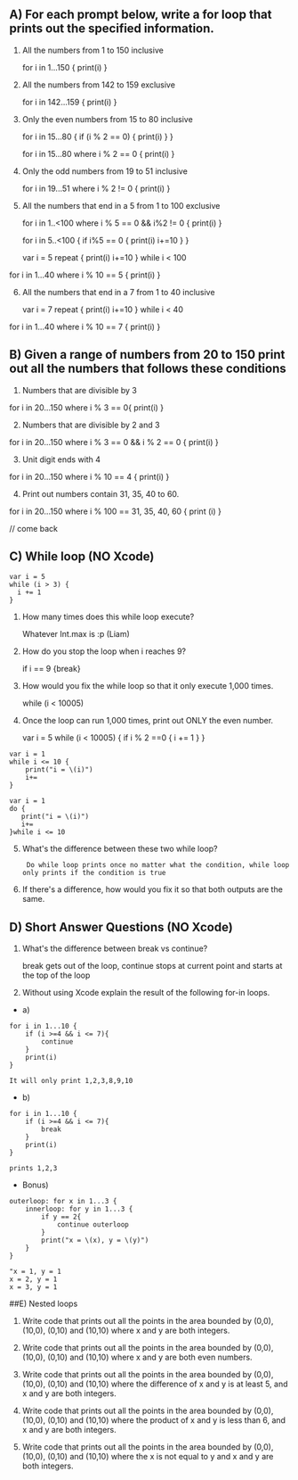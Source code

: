 ## A) For each prompt below, write a for loop that prints out the specified information.

1) All the numbers from 1 to 150 inclusive

    for i in 1...150 {
        print(i)
    }

2) All the numbers from 142 to 159 exclusive
        
    for i in 142...159 {
        print(i)
    }

3) Only the even numbers from 15 to 80 inclusive
    
    for i in 15...80 {
    if (i % 2 == 0) {
        print(i)
        }
    }

    for i in 15...80 where i % 2 == 0 {
        print(i)
    }

4) Only the odd numbers from 19 to 51 inclusive

    for i in 19...51 where i % 2 != 0 {
        print(i)
    }

5) All the numbers that end in a 5 from 1 to 100 exclusive

    for i in 1..<100 where i % 5 == 0 && i%2 != 0 {
        print(i)
    }

    for i in 5..<100 {
        if i%5 == 0 {
            print(i)
            i+=10
        }
    }
    
    var i = 5
    repeat {
        print(i)
        i+=10
    } while i < 100
    

for i in 1...40 where i % 10 == 5 {
print(i)
}

6) All the numbers that end in a 7 from 1 to 40 inclusive



    var i = 7
    repeat {
        print(i)
        i+=10
    } while i < 40

for i in 1...40 where i % 10 == 7 {
    print(i)
}


## B) Given a range of numbers from 20 to 150 print out all the numbers that follows these conditions

1) Numbers that are divisible by 3

for i in 20...150 where i % 3 == 0{
    print(i)
}

2) Numbers that are divisible by 2 and 3

for i in 20...150 where i % 3 == 0 && i % 2 == 0 {
    print(i)
}



3) Unit digit ends with 4



for i in 20...150 where i % 10 == 4 {
    print(i)
}


4) Print out numbers contain 31, 35, 40 to 60.

for i in 20...150 where i % 100 == 31, 35, 40, 60  {
    print (i)
}

// come back



## C) While loop (NO Xcode)
```
var i = 5
while (i > 3) {
  i += 1
}
```
1) How many times does this while loop execute?

    Whatever Int.max is :p (Liam)

2) How do you stop the loop when i reaches 9?

    if i == 9 {break}

3) How would you fix the while loop so that it only execute 1,000 times.
    
    while (i < 10005) 

4) Once the loop can run 1,000 times, print out ONLY the even number.

    var i = 5
    while (i < 10005) {
        if i % 2 ==0 {
            i += 1
        }
    }


```
var i = 1
while i <= 10 {
    print("i = \(i)")
    i+=
}
```
```
var i = 1
do {
   print("i = \(i)")
   i+=
}while i <= 10
```
5) What's the difference between these two while loop?

        Do while loop prints once no matter what the condition, while loop only prints if the condition is true

6) If there's a difference, how would you fix it so that both outputs are the same.


## D) Short Answer Questions (NO Xcode)

1) What's the difference between break vs continue?

    break gets out of the loop, continue stops at current point and starts at the top of the loop

2) Without using Xcode explain the result of the following for-in loops.
* a)
```
for i in 1...10 {
    if (i >=4 && i <= 7){
        continue
    }
    print(i)
}

It will only print 1,2,3,8,9,10
```
* b)
```
for i in 1...10 {
    if (i >=4 && i <= 7){
        break
    }
    print(i)
}

prints 1,2,3
```
* Bonus)
```
outerloop: for x in 1...3 {
    innerloop: for y in 1...3 {
        if y == 2{
            continue outerloop
        }
        print("x = \(x), y = \(y)")
    }
}

"x = 1, y = 1
x = 2, y = 1
x = 3, y = 1
```
##E) Nested loops
1) Write code that prints out all the points in the area bounded by (0,0), (10,0), (0,10) and (10,10) where x and y are both integers.





2) Write code that prints out all the points in the area bounded by (0,0), (10,0), (0,10) and (10,10) where x and y are both even numbers.

3) Write code that prints out all the points in the area bounded by (0,0), (10,0), (0,10) and (10,10) where the difference of x and y is at least 5, and x and y are both integers.

4) Write code that prints out all the points in the area bounded by (0,0), (10,0), (0,10) and (10,10) where the product of x and y is less than 6, and x and y are both integers.

5) Write code that prints out all the points in the area bounded by (0,0), (10,0), (0,10) and (10,10) where the x is not equal to y and x and y are both integers.
